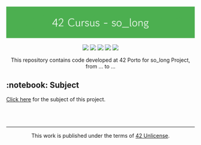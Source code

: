<p align="center">
  <img src="https://github.com/lbordonal/lbordonal/blob/main/.images/42_Cursus_-_so_long.png">
</p>

<p align="center">
	<img src="https://img.shields.io/badge/score-not%20submitted-red?style=for-the-badge" />
	<img src="https://img.shields.io/github/languages/code-size/lbordonal/02-so_long?style=for-the-badge" />
	<img src="https://img.shields.io/github/languages/count/lbordonal/02-so_long?style=for-the-badge" />
	<img src="https://img.shields.io/github/languages/top/lbordonal/02-so_long?style=for-the-badge" />
	<img src="https://img.shields.io/github/last-commit/lbordonal/02-so_long?style=for-the-badge" />
</p>

<p align="center">
This repository contains code developed at 42 Porto for so_long Project, from ... to ...
</p>

<h2 align="left">
	 :notebook: Subject
</h2>
<a href="https://github.com/lbordonal/02-so_long/blob/main/Subject/en.subject.pdf">Click here</a> for the subject of this project.
<br /><br />


<br />
<br />
<hr/>
<p align="center">
This work is published under the terms of <a href="https://github.com/gcamerli/42unlicense">42 Unlicense</a>. 
</p>
